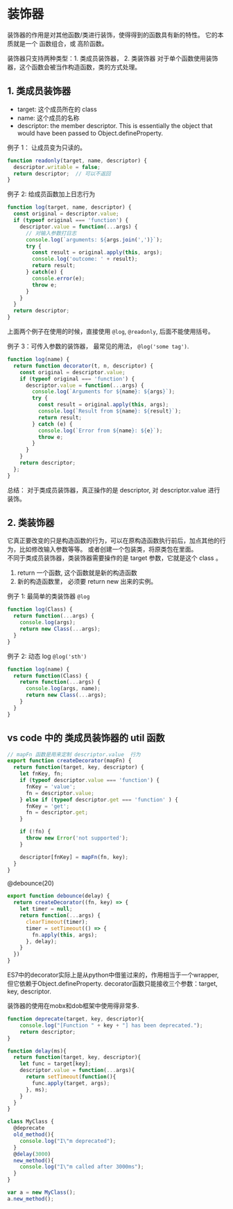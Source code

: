 # 装饰器

装饰器的作用是对其他函数/类进行装饰，使得得到的函数具有新的特性。
它的本质就是一个 函数组合，或 高阶函数。 

装饰器只支持两种类型：1. 类成员装饰器， 2. 类装饰器
对于单个函数使用装饰器，这个函数会被当作构造函数，类的方式处理。  

## 1. 类成员装饰器
* target: 这个成员所在的 class 
* name: 这个成员的名称   
* descriptor: the member descriptor. This is essentially the object that would have been passed to Object.defineProperty.

例子 1： 让成员变为只读的。  
```js
function readonly(target, name, descriptor) {
  descriptor.writable = false;
  return descriptor;  // 可以不返回
}
```

例子 2: 给成员函数加上日志行为
```js
function log(target, name, descriptor) {
  const original = descriptor.value;
  if (typeof original === 'function') {
    descriptor.value = function(...args) {
      // 对输入参数打日志
      console.log(`arguments: ${args.join(',')}`);
      try {
        const result = original.apply(this, args);
        console.log('outcome: ' + result);
        return result;
      } catch(e) {
        console.error(e);
        throw e;
      }
    }
  }
  return descriptor;
}
```
上面两个例子在使用的时候，直接使用 `@log`, `@readonly`, 后面不能使用括号。  


例子 3：可传入参数的装饰器， 最常见的用法， `@log('some tag')`.   
```js
function log(name) {
  return function decorator(t, n, descriptor) {
    const original = descriptor.value;
    if (typeof original === 'function') {
      descriptor.value = function(...args) {
        console.log(`Arguments for ${name}: ${args}`);
        try {
          const result = original.apply(this, args);
          console.log(`Result from ${name}: ${result}`);
          return result;
        } catch (e) {
          console.log(`Error from ${name}: ${e}`);
          throw e;
        }
      }
    }
    return descriptor;
  };
}
```
总结： 对于类成员装饰器，真正操作的是 descriptor, 对 descriptor.value 进行装饰。  


## 2. 类装饰器
它真正要改变的只是构造函数的行为，可以在原构造函数执行前后，加点其他的行为，比如修改输入参数等等。 或者创建一个包装类，将原类包在里面。         
不同于类成员装饰器，类装饰器需要操作的是 target 参数，它就是这个 class 。  
1. return 一个函数, 这个函数就是新的构造函数
2. 新的构造函数里， 必须要 return new 出来的实例。 

例子 1: 最简单的类装饰器 `@log`
```js
function log(Class) {
  return function(...args) {
    console.log(args);
    return new Class(...args);
  }
}
```

例子 2: 动态 log `@log('sth')`
```js
function log(name) {
  return function(Class) {
    return function(...args) {
      console.log(args, name);
      return new Class(...args);
    }
  }
}

```

## vs code 中的 类成员装饰器的 util 函数
```js
// mapFn 函数是用来定制 descriptor.value  行为 
export function createDecorator(mapFn) {
  return function(target, key, descriptor) {
    let fnKey, fn;
    if (typeof descriptor.value === 'function') {
      fnKey = 'value';
      fn = descriptor.value;
    } else if (typeof descriptor.get === 'function' ) {
      fnKey = 'get';
      fn = descriptor.get;
    }

    if (!fn) {
      throw new Error('not supported');
    }

    descriptor[fnKey] = mapFn(fn, key);
  }
}
```

@debounce(20)
```js
export function debounce(delay) {
  return createDecorator((fn, key) => {
    let timer = null;
    return function(...args) {
      clearTimeout(timer);
      timer = setTimeout(() => {
        fn.apply(this, args);
      }, delay);
    }
  })
}

```























ES7中的decorator实际上是从python中借鉴过来的，作用相当于一个wrapper, 但它依赖于Object.defineProperty.
decorator函数只能接收三个参数：target, key, descriptor.

装饰器的使用在mobx和dob框架中使用得非常多.

```js
function deprecate(target, key, descriptor){
    console.log("[Function " + key + "] has been deprecated.");
    return descriptor;
}

function delay(ms){
  return function(target, key, descriptor){
    let func = target[key];
    descriptor.value = function(...args){
      return setTimeout(function(){
        func.apply(target, args);
      }, ms);
    }
  }
}

class MyClass {
  @deprecate
  old_method(){
    console.log("I\"m deprecated"); 
  }
  @delay(3000)
  new_method(){
    console.log("I\"m called after 3000ms");
  }
}

var a = new MyClass();
a.new_method();

```







